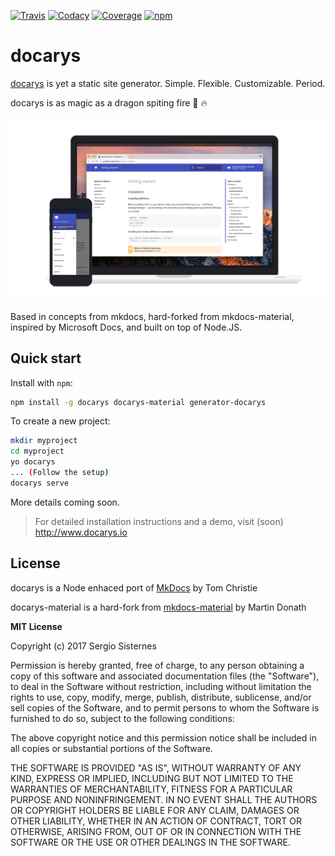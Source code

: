 [![Travis][travis-image]][travis-link]
[![Codacy][codacy-image]][codacy-link]
[![Coverage][coverage-image]][coverage-link]
[![npm][npm-image]][npm-link]

  [travis-image]: https://travis-ci.org/docarys/docarys.svg?branch=master
  [travis-link]: https://travis-ci.org/docarys/docarys
  [codacy-image]: https://api.codacy.com/project/badge/Grade/bae6b0b8d04b4cd9a7b69f6e3988b31e?isInternal=true
  [codacy-link]: https://www.codacy.com/app/sesispla/docarys?utm_source=github.com&amp;utm_medium=referral&amp;utm_content=docarys/docarys&amp;utm_campaign=Badge_Grade
  [coverage-image]: https://api.codacy.com/project/badge/Coverage/bae6b0b8d04b4cd9a7b69f6e3988b31e
  [coverage-link]: https://www.codacy.com/app/sesispla/docarys?utm_source=github.com&amp;utm_medium=referral&amp;utm_content=docarys/docarys&amp;utm_campaign=Badge_Coverage
  [npm-image]: https://img.shields.io/npm/dt/docarys.svg
  [npm-link]: hhttps://www.npmjs.com/package/docarys

# docarys

[docarys](http://www.docarys.io) is yet a static site generator. Simple. Flexible. Customizable. Period.

docarys is as magic as a dragon spiting fire 🐉 🔥

[![Material for docarys](docs/material.png)](https://github.com/docarys/docarys-material)

Based in concepts from mkdocs, hard-forked from mkdocs-material, inspired by Microsoft Docs, and built on top of Node.JS.

## Quick start

Install with `npm`:

``` sh
npm install -g docarys docarys-material generator-docarys
```

To create a new project:
``` sh
mkdir myproject
cd myproject
yo docarys
... (Follow the setup)
docarys serve
```

More details coming soon.

> For detailed installation instructions and a demo, visit (soon) http://www.docarys.io

## License

docarys is a Node enhaced port of [MkDocs](https://github.com/mkdocs/mkdocs) by Tom Christie

docarys-material is a hard-fork from [mkdocs-material](https://github.com/squidfunk/mkdocs-material) by Martin Donath

**MIT License**

Copyright (c) 2017 Sergio Sisternes

Permission is hereby granted, free of charge, to any person obtaining a copy
of this software and associated documentation files (the "Software"), to deal
in the Software without restriction, including without limitation the rights
to use, copy, modify, merge, publish, distribute, sublicense, and/or sell
copies of the Software, and to permit persons to whom the Software is
furnished to do so, subject to the following conditions:

The above copyright notice and this permission notice shall be included in all
copies or substantial portions of the Software.

THE SOFTWARE IS PROVIDED "AS IS", WITHOUT WARRANTY OF ANY KIND, EXPRESS OR
IMPLIED, INCLUDING BUT NOT LIMITED TO THE WARRANTIES OF MERCHANTABILITY,
FITNESS FOR A PARTICULAR PURPOSE AND NONINFRINGEMENT. IN NO EVENT SHALL THE
AUTHORS OR COPYRIGHT HOLDERS BE LIABLE FOR ANY CLAIM, DAMAGES OR OTHER
LIABILITY, WHETHER IN AN ACTION OF CONTRACT, TORT OR OTHERWISE, ARISING FROM,
OUT OF OR IN CONNECTION WITH THE SOFTWARE OR THE USE OR OTHER DEALINGS IN THE
SOFTWARE.